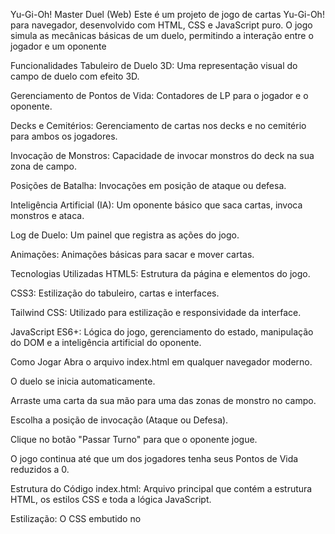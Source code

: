 Yu-Gi-Oh! Master Duel (Web)
Este é um projeto de jogo de cartas Yu-Gi-Oh! para navegador, desenvolvido com HTML, CSS e JavaScript puro. O jogo simula as mecânicas básicas de um duelo, permitindo a interação entre o jogador e um oponente 

Funcionalidades
Tabuleiro de Duelo 3D: Uma representação visual do campo de duelo com efeito 3D.

Gerenciamento de Pontos de Vida: Contadores de LP para o jogador e o oponente.

Decks e Cemitérios: Gerenciamento de cartas nos decks e no cemitério para ambos os jogadores.

Invocação de Monstros: Capacidade de invocar monstros do deck na sua zona de campo.

Posições de Batalha: Invocações em posição de ataque ou defesa.

Inteligência Artificial (IA): Um oponente básico que saca cartas, invoca monstros e ataca.

Log de Duelo: Um painel que registra as ações do jogo.

Animações: Animações básicas para sacar e mover cartas.

Tecnologias Utilizadas
HTML5: Estrutura da página e elementos do jogo.

CSS3: Estilização do tabuleiro, cartas e interfaces.

Tailwind CSS: Utilizado para estilização e responsividade da interface.

JavaScript ES6+: Lógica do jogo, gerenciamento do estado, manipulação do DOM e a inteligência artificial do oponente.

Como Jogar
Abra o arquivo index.html em qualquer navegador moderno.

O duelo se inicia automaticamente.

Arraste uma carta da sua mão para uma das zonas de monstro no campo.

Escolha a posição de invocação (Ataque ou Defesa).

Clique no botão "Passar Turno" para que o oponente jogue.

O jogo continua até que um dos jogadores tenha seus Pontos de Vida reduzidos a 0.

Estrutura do Código
index.html: Arquivo principal que contém a estrutura HTML, os estilos CSS e toda a lógica JavaScript.

Estilização: O CSS embutido no <style> define o layout e o visual do jogo.

Lógica do Jogo: O JavaScript no <script> no final do <body> gerencia o estado do jogo (gameState), a interação do usuário (arrastar e soltar), as ações da IA e a renderização do campo.

